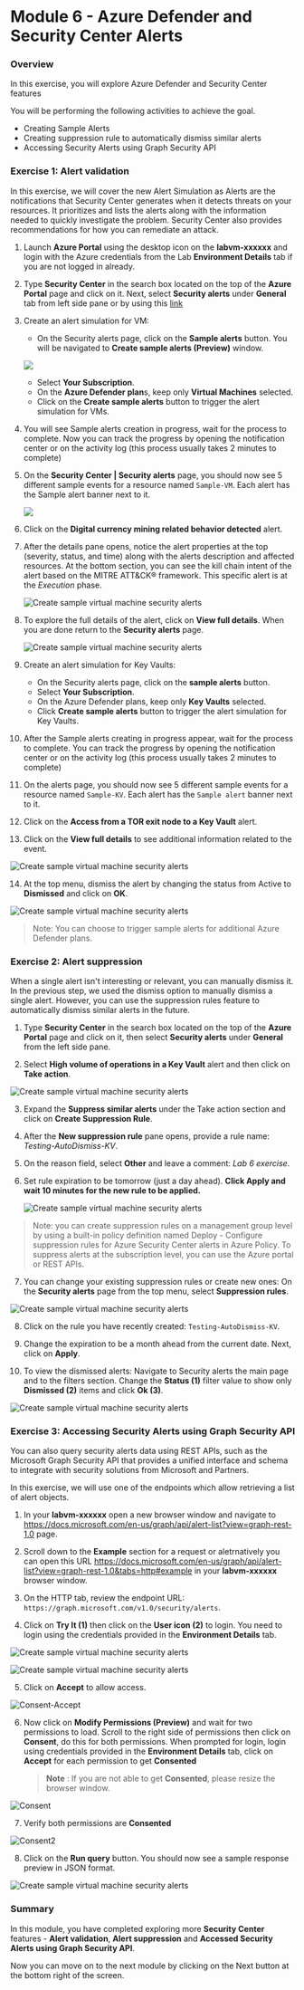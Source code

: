 # Module 6 - Azure Defender and Security Center Alerts

### Overview

In this exercise, you will explore Azure Defender and Security Center features

You will be performing the following activities to achieve the goal.

* Creating Sample Alerts
* Creating suppression rule to automatically dismiss similar alerts
* Accessing Security Alerts using Graph Security API

### Exercise 1: Alert validation

In this exercise, we will cover the new Alert Simulation as Alerts are the notifications that Security Center generates when it detects threats on your resources. It prioritizes and lists the alerts along with the information needed to quickly investigate the problem. Security Center also provides recommendations for how you can remediate an attack.

1.	Launch **Azure Portal** using the desktop icon on the **labvm-xxxxxx** and login with the Azure credentials from the Lab **Environment Details** tab if you are not logged in already.

2.	Type **Security Center** in the search box located on the top of the **Azure Portal** page and click on it. Next, select **Security alerts** under **General** tab from left side pane or by using this [link](https://portal.azure.com/?feature.argsecurityalerts=true&feature.customportal=false#blade/Microsoft_Azure_Security/SecurityMenuBlade/7)

3.	Create an alert simulation for VM:
    - On the Security alerts page, click on the **Sample alerts** button. You will be navigated to **Create sample alerts (Preview)** window.
    
    ![](../Images/m6ex1step3.png)
    
    - Select **Your Subscription**.
    - On the **Azure Defender plan**s, keep only **Virtual Machines** selected.
    - Click on the **Create sample alerts** button to trigger the alert simulation for VMs.

4.	You will see Sample alerts creation in progress, wait for the process to complete. Now you can track the progress by opening the notification center or on the activity log (this process usually takes 2 minutes to complete)

5.	On the **Security Center | Security alerts** page, you should now see 5 different sample events for a resource named `Sample-VM`. Each alert has the Sample alert banner next to it.

    ![](../Images/m6ex1step5.png)

6.	Click on the **Digital currency mining related behavior detected** alert.

7.	After the details pane opens, notice the alert properties at the top (severity, status, and time) along with the alerts description and affected resources. At the bottom section, you can see the kill chain intent of the alert based on the MITRE ATT&CK® framework. This specific alert is at the *Execution* phase.

    ![Create sample virtual machine security alerts](../Images/m6ex1step7.png)

8.	To explore the full details of the alert, click on **View full details**. When you are done return to the **Security alerts** page.

    ![Create sample virtual machine security alerts](../Images/m6ex1step8.png)

9.	Create an alert simulation for Key Vaults:
    - On the Security alerts page, click on the **sample alerts** button.
    - Select **Your Subscription**.
    - On the Azure Defender plans, keep only **Key Vaults** selected.
    - Click **Create sample alerts** button to trigger the alert simulation for Key Vaults.
    
10.	After the Sample alerts creating in progress appear, wait for the process to complete. You can track the progress by opening the notification center or on the activity log (this process usually takes 2 minutes to complete)

11.	On the alerts page, you should now see 5 different sample events for a resource named `Sample-KV`. Each alert has the `Sample alert` banner next to it.

12.	Click on the **Access from a TOR exit node to a Key Vault** alert.

13.	Click on the **View full details** to see additional information related to the event.

![Create sample virtual machine security alerts](../Images/TOR-exit-node.png)

14.	At the top menu, dismiss the alert by changing the status from Active to **Dismissed** and click on **OK**.

![Create sample virtual machine security alerts](../Images/m6ex1step13.png)

> Note: You can choose to trigger sample alerts for additional Azure Defender plans.

### Exercise 2: Alert suppression

When a single alert isn't interesting or relevant, you can manually dismiss it.
In the previous step, we used the dismiss option to manually dismiss a single alert. However, you can use the suppression rules feature to automatically dismiss similar alerts in the future.

1.	Type **Security Center** in the search box located on the top of the **Azure Portal** page and click on it, then select **Security alerts** under **General** from the left side pane.

2.	Select **High volume of operations in a Key Vault** alert and then click on **Take action**.

![Create sample virtual machine security alerts](../Images/m6ex2step2.png)

3.	Expand the **Suppress similar alerts** under the Take action section and click on **Create Suppression Rule**.

4.	After the **New suppression rule** pane opens, provide a rule name: *Testing-AutoDismiss-KV*.

5.	On the reason field, select **Other** and leave a comment: *Lab 6 exercise*.

6.	Set rule expiration to be tomorrow (just a day ahead). **Click Apply and wait 10 minutes for the new rule to be applied.**

    ![Create sample virtual machine security alerts](../Images/Create-Suppression-Rule1.png)

> Note: you can create suppression rules on a management group level by using a built-in policy definition named Deploy - Configure suppression rules for Azure Security Center alerts in Azure Policy. To suppress alerts at the subscription level, you can use the Azure portal or REST APIs.

7. You can change your existing suppression rules or create new ones: On the **Security alerts** page from the top menu, select **Suppression rules**. 

![Create sample virtual machine security alerts](../Images/m6ex2step7.png)

8. Click on the rule you have recently created: `Testing-AutoDismiss-KV`.

9. Change the expiration to be a month ahead from the current date. Next, click on **Apply**.

10. To view the dismissed alerts: Navigate to Security alerts the main page and to the filters section. Change the **Status (1)** filter value to show only **Dismissed (2)** items and click **Ok (3)**.

![Create sample virtual machine security alerts](../Images/m6ex2step10.png)

### Exercise 3: Accessing Security Alerts using Graph Security API

You can also query security alerts data using REST APIs, such as the Microsoft Graph Security API that provides a unified interface and schema to integrate with security solutions from Microsoft and Partners.

In this exercise, we will use one of the endpoints which allow retrieving a list of alert objects.

1.	In your **labvm-xxxxxx** open a new browser window and navigate to https://docs.microsoft.com/en-us/graph/api/alert-list?view=graph-rest-1.0 page.

2.	Scroll down to the **Example** section for a request or aletrnatively you can open this URL https://docs.microsoft.com/en-us/graph/api/alert-list?view=graph-rest-1.0&tabs=http#example in your **labvm-xxxxxx** browser window.

3.	On the HTTP tab, review the endpoint URL: `https://graph.microsoft.com/v1.0/security/alerts`.

4.	Click on **Try It (1)** then click on the **User icon (2)** to login. You need to login using the credentials provided in the **Environment Details** tab.

![Create sample virtual machine security alerts](../Images/m6ex3step4.png)

![Create sample virtual machine security alerts](../Images/m6ex3step4(1).png)

5.  Click on **Accept** to allow access.

![Consent-Accept](../Images/m6ex3step5.png)

6.  Now click on **Modify Permissions (Preview)** and wait for two permissions to load. Scroll to the right side of permissions then click on **Consent**, do this for both permissions. When prompted for login, login using credentials provided in the **Environment Details** tab, click on **Accept** for each permission to get **Consented**

    > **Note** : If you are not able to get **Consented**, please resize the browser window.

![Consent](../Images/m6ex3step6.png)

7.  Verify both permissions are **Consented**

![Consent2](../Images/consent2.png)

8.	Click on the **Run query** button. You should now see a sample response preview in JSON format.

![Create sample virtual machine security alerts](../Images/get.png)

### Summary

In this module, you have completed exploring more **Security Center** features - **Alert validation**, **Alert suppression** and **Accessed Security Alerts using Graph Security API**.

Now you can move on to the next module by clicking on the Next button at the bottom right of the screen.
